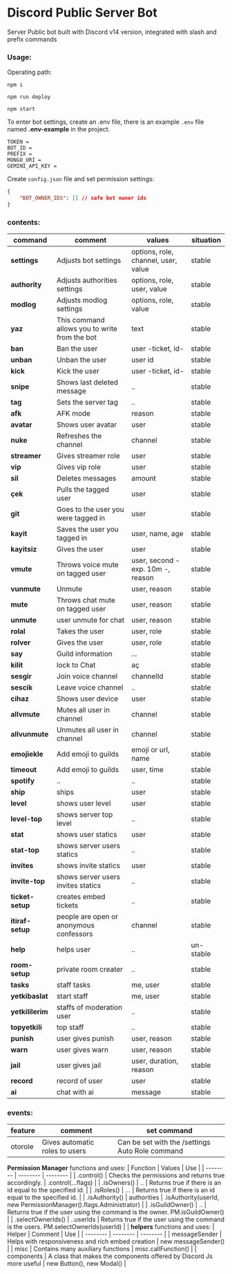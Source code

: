 # Discord Public Server Bot
Server Public bot built with Discord v14 version, integrated with slash and prefix commands

### Usage:

Operating path:

` npm i `

` npm run deploy `

` npm start `

To enter bot settings, create an .env file, there is an example ` .env ` file named **.env-example** in the project.

```
TOKEN = 
BOT_ID = 
PREFIX = 
MONGO_URI = 
GEMINI_API_KEY = 
```

Create ` config.json ` file and set permission settings:
```json
{
    "BOT_OWNER_IDS": [] // safe bot owner ids
}
```

### contents:
| command | comment | values | situation |
| ------ | ------ | ------ | ------ |
| **settings** | Adjusts bot settings | options, role, channel,  user, value | stable |
| **authority** | Adjusts authorities settings | options, role, user, value | stable |
| **modlog** | Adjusts modlog settings | options, role, value | stable |
| **yaz** | This command allows you to write from the bot | text | stable |
| **ban** |  Ban the user | user -ticket, id- | stable |
| **unban** |  Unban the user | user id | stable |
| **kick** |  Kick the user | user -ticket, id- | stable |
| **snipe** |  Shows last deleted message | .. | stable |
| **tag** | Sets the server tag | .. | stable |
| **afk** | AFK mode | reason | stable |
| **avatar** | Shows user avatar | user | stable |
| **nuke** | Refreshes the channel | channel | stable |
| **streamer** | Gives streamer role | user | stable |
| **vip** | Gives vip role | user | stable |
| **sil** | Deletes messages | amount | stable |
| **çek** | Pulls the tagged user | user | stable |
| **git** | Goes to the user you were tagged in | user | stable |
| **kayit** | Saves the user you tagged in | user, name, age | stable |
| **kayitsiz** | Gives the user | user | stable |
| **vmute** | Throws voice mute on tagged user | user, second -exp. 10m -, reason | stable |
| **vunmute** | Unmute | user, reason | stable |
| **mute** | Throws chat mute on tagged user | user, reason | stable |
| **unmute** | user unmute for chat | user, reason | stable |
| **rolal** | Takes the user | user, role | stable |
| **rolver** | Gives the user | user, role | stable |
| **say** | Guild information | ... | stable |
| **kilit** | lock to Chat | aç | stable |
| **sesgir** | Join voice channel | channelId | stable |
| **sescik** | Leave voice channel | .. | stable |
| **cihaz** | Shows user device | user | stable |
| **allvmute** | Mutes all user in channel | channel | stable |
| **allvunmute** | Unmutes all user in channel | channel | stable |
| **emojiekle** | Add emoji to guilds | emoji or url, name | stable |
| **timeout** | Add emoji to guilds | user, time | stable |
| **spotify** | .. | .. | stable |
| **ship** | ships | user | stable |
| **level** | shows user level | user | stable |
| **level-top** | shows server top level | .. | stable |
| **stat** | shows user statics | user | stable |
| **stat-top** | shows server users statics | .. | stable |
| **invites** | shows invite statics | user | stable |
| **invite-top** | shows server users invites statics | .. | stable |
| **ticket-setup** | creates embed tickets | .. | stable |
| **itiraf-setup** | people are open or anonymous confessors | channel | stable |
| **help** | helps user | .. | un-stable |
| **room-setup** | private room creater | .. | stable |
| **tasks** | staff tasks | me, user | stable |
| **yetkibaslat** | start staff  | me, user | stable |
| **yetkililerim** | staffs of moderation user  | .. | stable |
| **topyetkili** | top staff  | .. | stable |
| **punish** | user gives punish  | user, reason | stable |
| **warn** | user gives warn  | user, reason | stable |
| **jail** | user gives jail  | user, duration, reason | stable |
| **record** | record of user | user | stable |
| **ai** | chat with ai | message | stable |

### events:
| feature | comment | set command |
| ------ | ------ | ------ | 
| otorole | Gives automatic roles to users | Can be set with the /settings Auto Role command |

**Permission Manager** functions and uses:
| Function | Values | Use | 
| -------- | -------- | -------- | 
| .control() | Checks the permissions and returns true accordingly. | .control(...flags) | 
| .isOwners() | .. | Returns true if there is an id equal to the specified id. | 
| .isRoles() | ... | Returns true if there is an id equal to the specified id. | 
| .isAuthority() | authorities | .isAuthority(userId, new PermissionManager().flags.Administrator) | 
| .isGuildOwner() | .. | Returns true if the user using the command is the owner. PM.isGuildOwner() | 
| .selectOwnerIds() | ..userIds | Returns true if the user using the command is the users. PM.selectOwnerIds(userId) | 
|
**helpers** functions and uses:
| Helper | Comment | Use | 
| -------- | -------- | -------- | 
| messageSender | Helps with responsiveness and rich embed creation | new messageSender() | 
| misc | Contains many auxiliary functions | misc.callFunction() | 
| components | A class that makes the components offered by Discord Js more useful | new Button(), new Modal() | 
